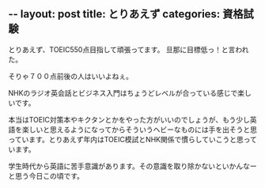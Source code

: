 --
layout: post
title: とりあえず
categories: 資格試験
--

とりあえず、TOEIC550点目指して頑張ってます。
旦那に目標低っ！と言われた。

そりゃ７００点前後の人はいいよねぇ。

NHKのラジオ英会話とビジネス入門はちょうどレベルが合っている感じで楽しいです。

本当はTOEIC対策本やキクタンとかをやった方がいいのでしょうが、もう少し英語を楽しいと思えるようになってからそういうヘビーなものには手を出そうと思っています。とりあえず年内はTOEIC模試とNHK関係で慣らしていこうと思っています。

学生時代から英語に苦手意識があります。その意識を取り除かないといかんなーと思う今日この頃です。


